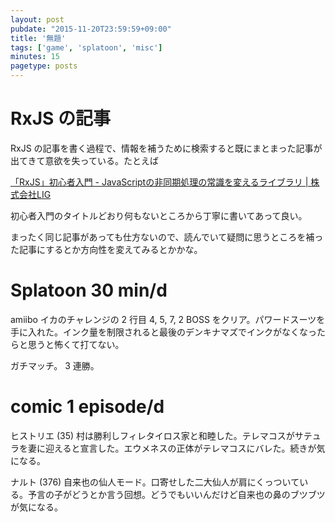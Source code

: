 ```yaml
---
layout: post
pubdate: "2015-11-20T23:59:59+09:00"
title: '無題'
tags: ['game', 'splatoon', 'misc']
minutes: 15
pagetype: posts
---
```

# RxJS の記事

RxJS の記事を書く過程で、情報を補うために検索すると既にまとまった記事が出てきて意欲を失っている。たとえば

[「RxJS」初心者入門 - JavaScriptの非同期処理の常識を変えるライブラリ | 株式会社LIG](http://liginc.co.jp/web/js/151272)

初心者入門のタイトルどおり何もないところから丁寧に書いてあって良い。

まったく同じ記事があっても仕方ないので、読んでいて疑問に思うところを補った記事にするとか方向性を変えてみるとかかな。

# Splatoon 30 min/d

amiibo イカのチャレンジの 2 行目 4, 5, 7, 2 BOSS をクリア。パワードスーツを手に入れた。インク量を制限されると最後のデンキナマズでインクがなくなったらと思うと怖くて打てない。

ガチマッチ。 3 連勝。

# comic 1 episode/d

ヒストリエ (35) 村は勝利しフィレタイロス家と和睦した。テレマコスがサテュラを妻に迎えると宣言した。エウメネスの正体がテレマコスにバレた。続きが気になる。

ナルト (376) 自来也の仙人モード。口寄せした二大仙人が肩にくっついている。予言の子がどうとか言う回想。どうでもいいんだけど自来也の鼻のブツブツが気になる。
